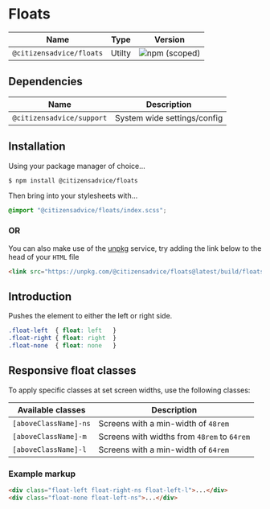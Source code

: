 # Floats

| Name                     | Type   | Version                                                                  |
|--------------------------|--------|--------------------------------------------------------------------------|
| `@citizensadvice/floats` | Utilty | ![npm (scoped)](https://img.shields.io/npm/v/@citizensadvice/floats.svg) |

## Dependencies

| Name                      | Description                 |
|---------------------------|-----------------------------|
| `@citizensadvice/support` | System wide settings/config |

## Installation

Using your package manager of choice...

```shell
$ npm install @citizensadvice/floats
```

Then bring into your stylesheets with...

```scss
@import "@citizensadvice/floats/index.scss";
```

### OR

You can also make use of the [unpkg](https://unpkg.com) service, try adding the link below to the head of your `HTML` file

```html
<link src="https://unpkg.com/@citizensadvice/floats@latest/build/floats.css" />
```

## Introduction

Pushes the element to either the left or right side.

```css
.float-left  { float: left   }
.float-right { float: right  }
.float-none  { float: none   }
```

## Responsive float classes

To apply specific classes at set screen widths, use the following classes:

| Available classes     | Description                                 |
|-----------------------|---------------------------------------------|
| `[aboveClassName]-ns` | Screens with a min-width of `48rem`         |
| `[aboveClassName]-m`  | Screens with widths from `48rem` to `64rem` |
| `[aboveClassName]-l`  | Screens with a min-width of `64rem`         |


### Example markup
```html
<div class="float-left float-right-ns float-left-l">...</div>
<div class="float-none float-left-ns">...</div>
```